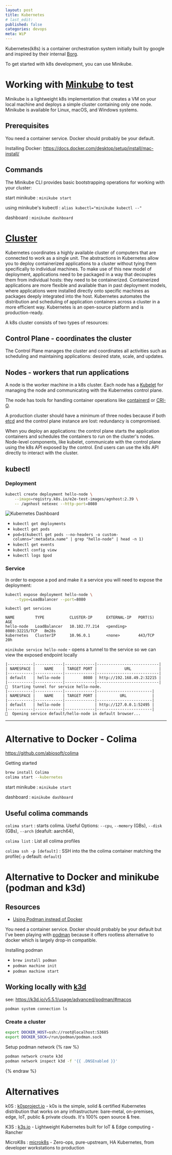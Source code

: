 ```yaml
---
layout: post
title: Kubernetes
# last_edit:
published: false
categories: devops
meta: WiP
---
```


Kubernetes(k8s) is a container orchestration system initially built by google and inspired by their internal [Borg](https://kubernetes.io/blog/2015/04/borg-predecessor-to-kubernetes/).

To get started with k8s development, you can use Minikube.


# Working with [Minkube](https://minikube.sigs.k8s.io/docs/) to test

Minikube is a lightweight k8s implementation that creates a VM on your local machine and deploys a simple cluster containing only one node. Minikube is available for Linux, macOS, and Windows systems.

## Prerequisites
You need a container service.  Docker should probably be your default.

Installing Docker: https://docs.docker.com/desktop/setup/install/mac-install/

## Commands
The Minikube CLI provides basic bootstrapping operations for working with your cluster:

start minikube
: `minikube start`

using minikube's kubectl
: `alias kubectl="minikube kubectl --"`

dashboard
: `minikube dashboard`

<!--
start
stop
status
delete
-->

# [Cluster](https://kubernetes.io/docs/tutorials/hello-minikube/)
Kubernetes coordinates a highly available cluster of computers that are connected to work as a single unit. The abstractions in Kubernetes allow you to deploy containerized applications to a cluster without tying them specifically to individual machines. To make use of this new model of deployment, applications need to be packaged in a way that decouples them from individual hosts: they need to be containerized. Containerized applications are more flexible and available than in past deployment models, where applications were installed directly onto specific machines as packages deeply integrated into the host. Kubernetes automates the distribution and scheduling of application containers across a cluster in a more efficient way. Kubernetes is an open-source platform and is production-ready.

A k8s cluster consists of two types of resources:

## Control Plane - coordinates the cluster
The Control Plane manages the cluster and coordinates all activities such as scheduling and maintaining applications: desired state, scale, and updates.

## Nodes - workers that run applications
A node is the worker machine in a k8s cluster. Each node has a [Kubelet](https://kubernetes.io/docs/reference/command-line-tools-reference/kubelet/) for managing the node and communicating with the Kubernetes control plane.

The node has tools for handling container operations like [containerd](https://containerd.io/) or [CRI-O](https://cri-o.io/).

A production cluster should have a minimum of three nodes because if both [etcd](https://etcd.io/) and the control plane instance are lost: redundancy is compromised.

When you deploy an applications: the control plane starts the application containers and schedules the containers to run on the cluster's nodes.
Node-level components, like kubelet, communicate with the control plane using the k8s API exposed by the control.
End users can use the k8s API directly to interact with the cluster.

## kubectl
### Deployment
```bash
kubectl create deployment hello-node \
    --image=registry.k8s.io/e2e-test-images/agnhost:2.39 \
    -- /agnhost netexec --http-port=8080
```
![Kubernetes Dashboard](/post_images/Kubernetes-Dashboard.png)

- `kubectl get deployments`
- `kubectl get pods`
- `pod=$(kubectl get pods --no-headers -o custom-columns=":metadata.name" | grep "hello-node" | head -n 1)`
- `kubectl get events`
- `kubectl config view`
- `kubectl logs $pod`


### Service
In order to expose a pod and make it a service you will need to expose the deployment:
```bash
kubectl expose deployment hello-node \
    --type=LoadBalancer --port=8080
```

`kubectl get services`

```
NAME         TYPE           CLUSTER-IP      EXTERNAL-IP   PORT(S)          AGE
hello-node   LoadBalancer   10.102.77.214   <pending>     8080:32215/TCP   8m28s
kubernetes   ClusterIP      10.96.0.1       <none>        443/TCP          20h
```

`minikube service hello-node` - opens a tunnel to the service so we can view the exposed endpoint locally

```
|-----------|------------|-------------|---------------------------|
| NAMESPACE |    NAME    | TARGET PORT |            URL            |
|-----------|------------|-------------|---------------------------|
| default   | hello-node |        8080 | http://192.168.49.2:32215 |
|-----------|------------|-------------|---------------------------|
🏃  Starting tunnel for service hello-node.
|-----------|------------|-------------|------------------------|
| NAMESPACE |    NAME    | TARGET PORT |          URL           |
|-----------|------------|-------------|------------------------|
| default   | hello-node |             | http://127.0.0.1:52495 |
|-----------|------------|-------------|------------------------|
🎉  Opening service default/hello-node in default browser...
```

---
# Alternative to Docker - Colima
https://github.com/abiosoft/colima

Getting started
```bash
brew install Colima
colima start --kubernetes
```

start minikube
: `minikube start`

dashboard
: `minikube dashboard`

## Useful colima commands

`colima start`
: starts colima.  Useful Options: `--cpu`, `--memory` (GBs), `--disk` (GBs), `--arch` (deafult: aarch64),

`colima list`
: List all colima profiles

`colima ssh -p [default]`
: SSH into the the colima container matching the profile(`-p` default: `default`)


# Alternative to Docker and minikube (podman and k3d)
## Resources
- [Using Podman instead of Docker](https://k3d.io/v5.5.1/usage/advanced/podman/#macos)

You need a container service.  Docker should probably be your default but
I've been playing with [podman](https://podman.io/) because it offers rootless alternative to docker which is largely drop-in compatible.

Installing podman
- `brew install podman`
- `podman machine init`
- `podman machine start`


## Working locally with [k3d](https://kind.sigs.k8s.io/)
see: https://k3d.io/v5.5.1/usage/advanced/podman/#macos

`podman system connection ls`

### Create a cluster
```bash
export DOCKER_HOST=ssh://root@localhost:53685
export DOCKER_SOCK=/run/podman/podman.sock
```

Setup podman network {% raw %}
```bash
podman network create k3d
podman network inspect k3d -f '{{ .DNSEnabled }}'
```
{% endraw %}



# Alternatives

k0S
: [k0sproject.io](https://k0sproject.io/) - k0s is the simple, solid & certified Kubernetes distribution that works on any infrastructure: bare-metal, on-premises, edge, IoT, public & private clouds. It's 100% open source & free.

K3S
: [k3s.io](https://k3s.io/) - Lightweight Kubernetes built for IoT & Edge computing - Rancher

MicroK8s
: [microk8s](https://microk8s.io/) - Zero-ops, pure-upstream, HA Kubernetes, from developer workstations to production



[minikube-on-a-mac]: https://medium.com/@architchandra/how-to-install-minikube-on-a-mac-33bb2626623
[podman-on-osx]: https://bharatrajagopalan.medium.com/experimenting-with-alternatives-for-docker-podman-on-mac-os-big-sur-with-vmware-fusion-3d9f21dbcf65
[ducker]: https://github.com/robertpsoane/ducker
[docker-to-colima]: https://medium.com/@ttofisandreas/how-i-transitioned-from-docker-desktop-to-colima-015bd70aa461
